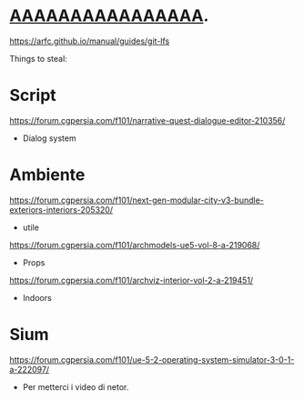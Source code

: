 
 
# [AAAAAAAAAAAAAAAA](pornhub.com).
https://arfc.github.io/manual/guides/git-lfs

Things to steal:

# Script
https://forum.cgpersia.com/f101/narrative-quest-dialogue-editor-210356/
-	Dialog system

# Ambiente
https://forum.cgpersia.com/f101/next-gen-modular-city-v3-bundle-exteriors-interiors-205320/
-	utile

https://forum.cgpersia.com/f101/archmodels-ue5-vol-8-a-219068/
-	Props

https://forum.cgpersia.com/f101/archviz-interior-vol-2-a-219451/
-	Indoors

# Sium 

https://forum.cgpersia.com/f101/ue-5-2-operating-system-simulator-3-0-1-a-222097/
-	Per metterci i video di netor.

